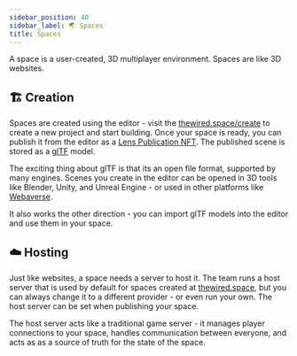 ```yaml
---
sidebar_position: 40
sidebar_label: 🌏 Spaces
title: Spaces
---
```


A space is a user-created, 3D multiplayer environment. Spaces are like 3D websites.

## 🏗️ Creation

Spaces are created using the editor - visit the [thewired.space/create](https://www.thewired.space/create) to create a new project and start building. Once your space is ready, you can publish it from the editor as a [Lens Publication NFT](https://docs.lens.xyz/docs/publication). The published scene is stored as a [glTF](https://www.khronos.org/gltf/) model.

The exciting thing about glTF is that its an open file format, supported by many engines. Scenes you create in the editor can be opened in 3D tools like Blender, Unity, and Unreal Engine - or used in other platforms like [Webaverse](https://twitter.com/webaverse).

It also works the other direction - you can import glTF models into the editor and use them in your space.

## ☁️ Hosting

Just like websites, a space needs a server to host it. The team runs a host server that is used by default for spaces created at [thewired.space](https://thewired.space), but you can always change it to a different provider - or even run your own. The host server can be set when publishing your space.

The host server acts like a traditional game server - it manages player connections to your space, handles communication between everyone, and acts as as a source of truth for the state of the space.
